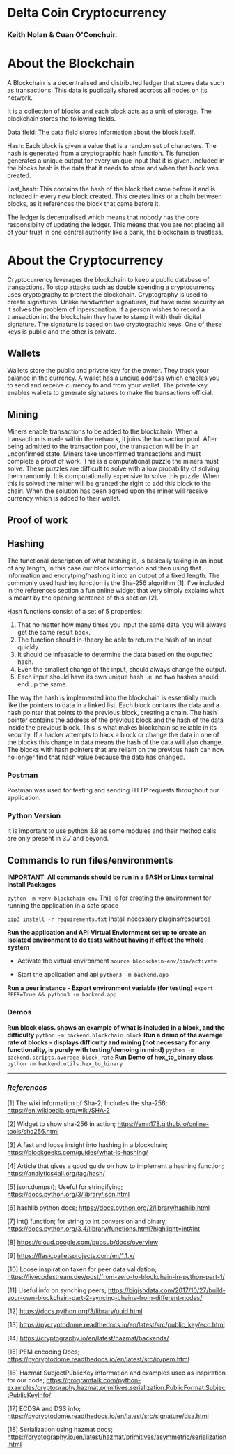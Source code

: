 # Delta Coin Cryptocurrency
### Keith Nolan & Cuan O'Conchuir.

# About the Blockchain

A Blockchain is a decentralised and distributed ledger that stores data such as transactions. This data is publically shared accross all nodes on its network.

It is a collection of blocks and each block acts as a unit of storage. The blockchain stores the following fields.

Data field: The data field stores information about the block itself.

Hash: Each block is given a value that is a random set of characters. The hash is generated from a cryptographic hash function. Tis function generates a unique output for every unique input that it is given.
Included in the blocks hash is the data that it needs to store and when that block was created.

Last_hash: This contains the hash of the block that came before it and is included in every new block created. This creates links or a chain between blocks, as it references the block that came before it.

The ledger is decentralised which means that nobody has the core responsibilty of updating the ledger. This means that you are not placing all of your trust in one central authority like a bank, the blockchain is trustless.

# About the Cryptocurrency

Cryptocurrency leverages the blockchain to keep a public database of transactions. To stop attacks such as double spending a cryptocurrency uses cryptography to
protect the blockchain. Cryptography is used to create signatures. Unlike handwritten signatures, but have more security as it solves the problem of inpersonation. If a person wishes to record a transaction int the blockchain they have to stamp it with their digital signature. The signature is based on two cryptographic keys. One of these keys is public and the other is private.

## Wallets

Wallets store the public and private key for the owner. They track your balance in the currency. A wallet has a unqiue address which enables you to send and receive currency to and from your wallet. The private key enables wallets to generate signatures to make the transactions official.

## Mining

Miners enable transactions to be added to the blockchain. When a transaction is made within the network, it joins the transaction pool. After being admitted to the transaction pool, the transaction will be in an unconfirmed state. Miners take unconfirmed transactions and must complete a proof of work. This is a computational puzzle the miners must solve. These puzzles are difficult to solve with a low probability of solving them randomly. It is computationally expensive to solve this puzzle. When this is solved the miner will be granted the right to add this block to the chain. When the solution has been agreed upon the miner will receive currency which is added to their wallet.

## Proof of work

## Hashing

The functional description of what hashing is, is basically taking in an input of any length, in this case our block information and then using that information and encrytping/hashing it into an output of a fixed length. The commonly used hashing function is the Sha-256 algorithm [1]. I've included in the references section a fun online widget that very simply explains what is meant by the opening sentence of this section [2].

Hash functions consist of a set of 5 properties:

1. That no matter how many times you input the same data, you will always get the same result back.
2. The function should in-theory be able to return the hash of an input quickly.
3. It should be infeasable to determine the data based on the ouputted hash.
4. Even the smallest change of the input, should always change the output.
5. Each input should have its own unique hash i.e. no two hashes should end up the same.

The way the hash is implemented into the blockchain is essentially much like the pointers to data in a linked list. Each block contains the data and a hash pointer that points to the previous block, creating a chain. The hash pointer contains the address of the previous block and the hash of the data inside the previous block. This is what makes blockchain so reliable in its security. If a hacker attempts to hack a block or change the data in one of the blocks this change in data means the hash of the data will also change. The blocks with hash pointers that are reliant on the previous hash can now no longer find that hash value because the data has changed.

### Postman

Postman was used for testing and sending HTTP requests throughout our application.

### Python Version

It is important to use python 3.8 as some modules and their method calls are only present in 3.7 and beyond.

## Commands to run files/environments

**IMPORTANT: All commands should be run in a BASH or Linux terminal**
**Install Packages**

`python -m venv blockchain-env` This is for creating the environment for running the application in a safe space

`pip3 install -r requirements.txt` Install necessary plugins/resources

**Run the application and API**
**Virtual Enviornment set up to create an isolated environment to do tests without having if effect the whole system**

- Activate the virtual environment `source blockchain-env/bin/activate`

- Start the application and api `python3 -m backend.app`

**Run a peer instance - Export environment variable (for testing)**
`export PEER=True && python3 -m backend.app`

### Demos

**Run block class. shows an example of what is included in a block, and the difficulty**
`python -m backend.blockchain.block`
**Run a demo of the average rate of blocks - displays difficulty and mining (not necessary for any functionality, is purely with testing/demoing in mind)**
`python -m backend.scripts.average_block_rate`
**Run Demo of hex_to_binary class**
`python -m backend.utils.hex_to_binary`

---

### _References_

[1] The wiki information of Sha-2; Includes the sha-256; https://en.wikipedia.org/wiki/SHA-2

[2] Widget to show sha-256 in action; https://emn178.github.io/online-tools/sha256.html

[3] A fast and loose insight into hashing in a blockchain; https://blockgeeks.com/guides/what-is-hashing/

[4] Article that gives a good guide on how to implement a hashing function; https://analytics4all.org/tag/hash/

[5] json.dumps(); Useful for stringifying; https://docs.python.org/3/library/json.html

[6] hashlib python docs; https://docs.python.org/2/library/hashlib.html

[7] int() function; for string to int conversion and binary; https://docs.python.org/3.4/library/functions.html?highlight=int#int

[8] https://cloud.google.com/pubsub/docs/overview

[9] https://flask.palletsprojects.com/en/1.1.x/

[10] Loose inspiration taken for peer data validation; https://livecodestream.dev/post/from-zero-to-blockchain-in-python-part-1/

[11] Useful info on synching peers; https://bigishdata.com/2017/10/27/build-your-own-blockchain-part-2-syncing-chains-from-different-nodes/

[12] https://docs.python.org/3/library/uuid.html

[13] https://pycryptodome.readthedocs.io/en/latest/src/public_key/ecc.html

[14] https://cryptography.io/en/latest/hazmat/backends/

[15] PEM encoding Docs; https://pycryptodome.readthedocs.io/en/latest/src/io/pem.html

[16] Hazmat SubjectPublicKey information and examples used as inspiration for our code; https://programtalk.com/python-examples/cryptography.hazmat.primitives.serialization.PublicFormat.SubjectPublicKeyInfo/

[17] ECDSA and DSS info; https://pycryptodome.readthedocs.io/en/latest/src/signature/dsa.html

[18] Serialization using hazmat docs; https://cryptography.io/en/latest/hazmat/primitives/asymmetric/serialization.html

